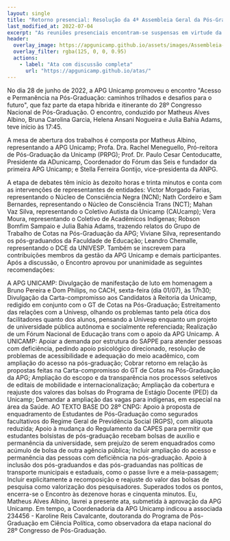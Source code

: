 ```yaml
---
layout: single
title: "Retorno presencial: Resolução da 4ª Assembleia Geral da Pós-Graduação"
last_modified_at: 2022-07-04
excerpt: "As reuniões presenciais encontram-se suspensas em virtude da pandemia da Covid-19."
header:
  overlay_image: https://apgunicamp.github.io/assets/images/Assembleia-1.jpeg
  overlay_filter: rgba(125, 0, 0, 0.95)
  actions:
    - label: "Ata com discussão completa"
      url: "https://apgunicamp.github.io/atas/"
---
```


No dia 28 de junho de 2022, a APG Unicamp promoveu o encontro "Acesso e Permanência na Pós-Graduação: caminhos trilhados e desafios para o futuro", que faz parte da etapa híbrida e itinerante do 28º Congresso Nacional de Pós-Graduação. O encontro, conduzido por Matheus Alves Albino, Bruna Carolina Garcia, Helena Ansani Nogueira e Julia Bahia Adams, teve início às 17:45. 

A mesa de abertura dos trabalhos é composta por Matheus Albino, representando a APG Unicamp; Profa. Dra. Rachel Meneguello, Pró-reitora de Pós-Graduação da Unicamp (PRPG); Prof. Dr. Paulo Cesar Centoducatte, Presidente da ADunicamp, Coordenador do Fórum das Seis e fundador da primeira APG Unicamp; e Stella Ferreira Gontijo, vice-presidenta da ANPG. 

A etapa de debates têm início às dezoito horas e trinta minutos e conta com as intervenções de representantes de entidades: Victor Morgado Farias, representando o Núcleo de Consciência Negra (NCN); Nath Cordeiro e Sam Bernardes, representando o Núcleo de Consciência Trans (NCT); Mahan Vaz Silva, representando o Coletivo Autista da Unicamp (CAUcamp); Vera Moura, representando o Coletivo de Acadêmicos Indígenas; Robson Bomfim Sampaio e Julia Bahia Adams, trazendo relatos do Grupo de Trabalho de Cotas na Pós-Graduação da APG; Viviane Silva, representando os pós-graduandos da Faculdade de Educação; Leandro Chemalle, representando o DCE da UNIVESP. Também se inscrevem para contribuições membros da gestão da APG Unicamp e demais participantes. Após a discussão, o Encontro aprovou por unanimidade as seguintes recomendações: 

A APG UNICAMP:
Divulgação de manifestação de luto em homenagem a Bruno Pereira e Dom Philips, no CACH, sexta-feira (dia 01/07), às 17h30;
Divulgação da Carta-compromisso aos Candidatos à Reitoria da Unicamp, redigido em conjunto com o GT de Cotas na Pós-Graduação;
Estreitamento das relações com a Univesp, olhando os problemas tanto pela ótica dos facilitadores quanto dos alunos, pensando a Univesp enquanto um projeto de universidade pública autônoma e socialmente referenciada;
Realização de um Fórum Nacional de Educação trans com o apoio da APG Unicamp.
A UNICAMP:
Apoiar a demanda por estrutura do SAPPE para atender pessoas com deficiência, pedindo apoio psicológico direcionado, resolução de problemas de acessibilidade e adequação do meio acadêmico, com ampliação do acesso na pós-graduação;
Cobrar retorno em relação às propostas feitas na Carta-compromisso do GT de Cotas na Pós-Graduação da APG;
Ampliação do escopo e da transparência nos processos seletivos de editais de mobilidade e internacionalização;
Ampliação da cobertura e reajuste dos valores das bolsas do Programa de Estágio Docente (PED) da Unicamp;
Demandar a ampliação das vagas para indígenas, em especial na área da Saúde.
AO TEXTO BASE DO 28º CNPG:
Apoio à proposta de enquadramento de Estudantes de Pós-Graduação como segurados facultativos do Regime Geral de Previdência Social (RGPS), com alíquota reduzida;
Apoio à mudança do Regulamento da CAPES para permitir que estudantes bolsistas de pós-graduação recebam bolsas de auxílio e permanência da universidade, sem prejuízo de serem enquadrados como acúmulo de bolsa de outra agência pública;
Incluir ampliação do acesso e permanência das pessoas com deficiência na pós-graduação. 
Apoio à inclusão dos pós-graduandos e das pós-graduandas nas políticas de transporte municipais e estaduais, como o passe livre e a meia-passagem;
Incluir explicitamente a recomposição e reajuste do valor das bolsas de pesquisa como valorização dos pesquisadores.
Superados todos os pontos, encerra-se o Encontro às dezenove horas e cinquenta minutos. Eu, Matheus Alves Albino, lavrei a presente ata, submetida à aprovação da APG Unicamp. Em tempo, a Coordenadoria da APG Unicamp indicou a associada 234456 - Karoline Reis Cavalcante, doutoranda do Programa de Pós-Graduação em Ciência Política, como observadora da etapa nacional do 28º Congresso de Pós-Graduação.
